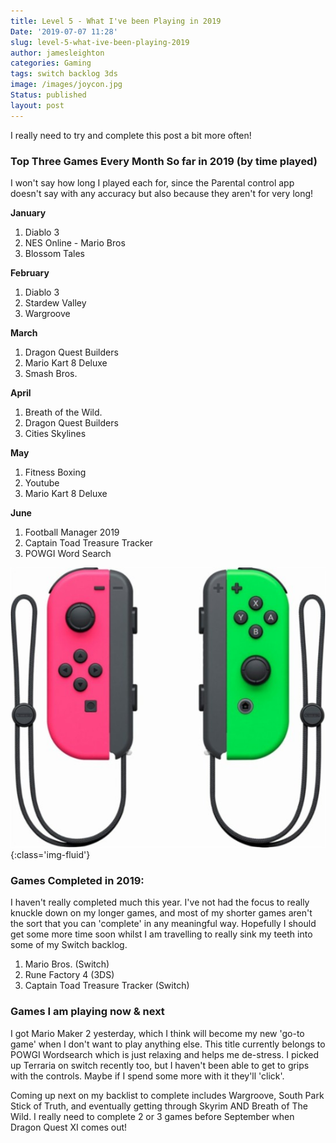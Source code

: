 ```yaml
---
title: Level 5 - What I've been Playing in 2019
Date: '2019-07-07 11:28'
slug: level-5-what-ive-been-playing-2019
author: jamesleighton
categories: Gaming
tags: switch backlog 3ds
image: /images/joycon.jpg
Status: published
layout: post
---
```


I really need to try and complete this post a bit more often!

### Top Three Games Every Month So far in 2019 (by time played) ###

I won't say how long I played each for, since the Parental control app doesn't say with any accuracy but also because they aren't for very long!

**January**

1. Diablo 3
2. NES Online - Mario Bros
3. Blossom Tales

**February**

1. Diablo 3
2. Stardew Valley
3. Wargroove

**March**

1. Dragon Quest Builders
2. Mario Kart 8 Deluxe
3. Smash Bros.

**April**

1. Breath of the Wild.
2. Dragon Quest Builders
3. Cities Skylines

**May**

1. Fitness Boxing
2. Youtube
3. Mario Kart 8 Deluxe

**June**

1. Football Manager 2019
2. Captain Toad Treasure Tracker
3. POWGI Word Search

![Switch Joycons](/images/joycon.jpg){:class='img-fluid'}

### Games Completed in 2019: ###

I haven't really completed much this year. I've not had the focus to really knuckle down on my longer games, and  most of my shorter games aren't the sort that you can 'complete' in any meaningful way. Hopefully I should get some more time soon whilst I am travelling to really sink my teeth into some of my Switch backlog.

1. Mario Bros. (Switch)
2. Rune Factory 4 (3DS)
3. Captain Toad Treasure Tracker (Switch)

### Games I am playing now & next ###

I got Mario Maker 2 yesterday, which I think will become my new 'go-to game' when I don't want to play anything else. This title currently belongs to POWGI Wordsearch which is just relaxing and helps me de-stress. I picked up Terraria on switch recently too, but I haven't been able to get to grips with the controls. Maybe if I spend some more with it they'll 'click'.

Coming up next on my backlist to complete includes Wargroove, South Park Stick of Truth, and eventually getting through Skyrim AND Breath of The Wild. I really need to complete 2 or 3 games before September when Dragon Quest XI comes out!
